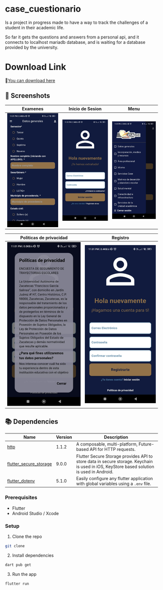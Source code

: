 # case_cuestionario

Is a project in progress made to have a way to track the challenges of a student in their academic life.

So far it gets the questions and answers from a personal api, and it connects to localhost mariadb database, and is waiting for a database provided by the university.

# Download Link
🔗[You can download here](https://alexlife2002003.github.io/CASE-html/)

## 📸 Screenshots
[examen]: screenshots/examen.jpg 'Examenes'
[login]: screenshots/login.jpg 'Login'
[menu]: screenshots/menu.jpg 'Menu'
[politicas]: screenshots/politicas.jpg 'Politicas'
[registro]: screenshots/registro.jpg 'Registro'


<!-- Table -->
|  Examenes  |  Inicio de Sesion  |  Menu  |
| :----------: |  :----------:  |   :----------:  |
| ![Examenes][examen]| ![Login][login]| ![Menu][menu]|

|  Politicas de privacidad  |  Registro  |
| :----------: |  :----------:  |   
| ![Politicas][politicas]| ![Registro][registro]|

## 📚 Dependencies

| Name                                                                                  | Version       | Description                                                                                                                                |
| ------------------------------------------------------------------------------------- | ------------- | ------------------------------------------------------------------------------------------------------------------------------------------ |
| [http](https://pub.dev/packages/http)                                                 | 1.1.2         | A composable, multi-platform, Future-based API for HTTP requests. |
| [flutter_secure_storage](https://pub.dev/packages/flutter_secure_storage)  | 9.0.0     |Flutter Secure Storage provides API to store data in secure storage. Keychain is used in iOS, KeyStore based solution is used in Android.|
|[flutter_dotenv](https://pub.dev/packages?q=flutter_dotenv)| 5.1.0    |Easily configure any flutter application with global variables using a `.env` file.|
### Prerequisites

-   Flutter
-   Android Studio / Xcode

### Setup

1. Clone the repo

```sh
git clone
```

2. Install dependencies

```sh
dart pub get
```

3. Run the app

```sh
flutter run
```

